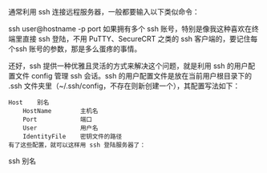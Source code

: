 通常利用 ssh 连接远程服务器，一般都要输入以下类似命令：


ssh user@hostname -p port
如果拥有多个 ssh 账号，特别是像我这种喜欢在终端里直接 ssh 登陆，不用 PuTTY、SecureCRT 之类的 ssh 客户端的，要记住每个ssh 账号的参数，那是多么蛋疼的事情。

还好，ssh 提供一种优雅且灵活的方式来解决这个问题，就是利用 ssh 的用户配置文件 config 管理 ssh 会话。ssh 的用户配置文件是放在当前用户根目录下的 .ssh 文件夹里（~/.ssh/config，不存在则新创建一个），其配置写法如下：

```
Host    别名
    HostName        主机名
    Port            端口
    User            用户名
    IdentityFile    密钥文件的路径
有了这些配置，就可以这样用 ssh 登陆服务器了：
```

ssh 别名
